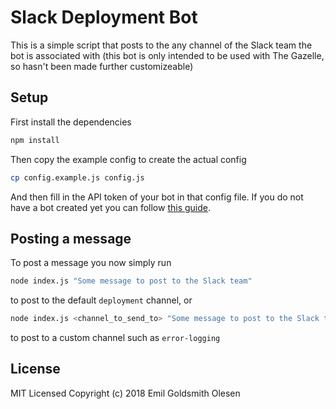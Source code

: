 # Slack Deployment Bot

This is a simple script that posts to the any channel of the Slack team the bot is associated with (this bot is only intended to be used with The Gazelle, so hasn't been made further customizeable)

## Setup

First install the dependencies

```bash
npm install
```

Then copy the example config to create the actual config

```bash
cp config.example.js config.js
```

And then fill in the API token of your bot in that config file. If you do not have a bot created yet you can follow [this guide](https://api.slack.com/bot-users).

## Posting a message

To post a message you now simply run

```bash
node index.js "Some message to post to the Slack team"
```

to post to the default `deployment` channel, or

```bash
node index.js <channel_to_send_to> "Some message to post to the Slack team"
```

to post to a custom channel such as `error-logging`

## License
MIT Licensed Copyright (c) 2018 Emil Goldsmith Olesen
